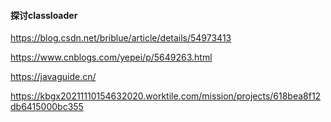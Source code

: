#### 探讨classloader

https://blog.csdn.net/briblue/article/details/54973413

https://www.cnblogs.com/yepei/p/5649263.html

https://javaguide.cn/

https://kbgx20211110154632020.worktile.com/mission/projects/618bea8f12db6415000bc355